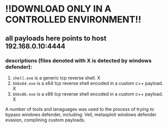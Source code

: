 # !!DOWNLOAD ONLY IN A CONTROLLED ENVIRONMENT!!

## all payloads here points to host 192.168.0.10:4444

### descriptions (files denoted with X is detected by windows defender):
1. `shell.exe` is a generic tcp reverse shell. X
2. `bkbx64.exe` is a x64 tcp reverse shell encoded in a custom c++ payload. X
3. `bkbx86.exe` is a x86 tcp reverse shell encoded in a custom c++ payload. X


A number of tools and lanaguages was used to the process of trying to bypass windows defender, including: Veil, metasploit windows defender evasion, complining custom payloads.
